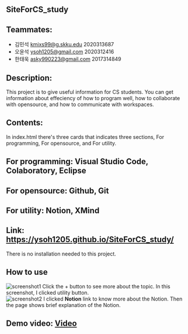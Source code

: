 ## SiteForCS_study    
## Teammates:  
* 김민석 kmixs99@g.skku.edu 2020313687
* 오윤석 ysoh1205@gmail.com 2020312416
* 한태욱 asky990223@gmail.com 2017314849

## Description: 
This project is to give useful information for CS students. You can get information about effeciency of how to program well, how to collaborate with opensource, and how to communicate with workspaces.  

## Contents: 
In index.html there's three cards that indicates three sections, For programming, For opensource, and For utility. 

## For programming: Visual Studio Code, Colaboratory, Eclipse  
## For opensource: Github, Git  
## For utility: Notion, XMind

## Link: https://ysoh1205.github.io/SiteForCS_study/  
There is no installation needed to this project.

## How to use
![screenshot1](https://user-images.githubusercontent.com/64356834/143735227-0502e265-ee63-4c96-86b8-0ef43de83498.JPG)
Click the + button to see more about the topic. In this screenshot, I clicked utility button.  
![screenshot2](https://user-images.githubusercontent.com/64356834/143735299-8fb78481-b0be-4716-a117-49ad70a42b19.JPG)
I clicked <b>Notion</b> link to know more about the Notion. Then the page shows brief explanation of the Notion.

## Demo video: <a href="https://youtu.be/edwPEu5dBlA">Video</a>
